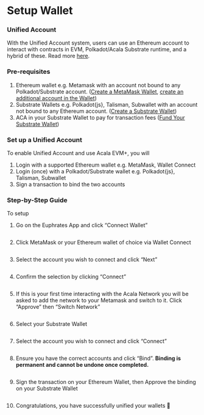 # Setup Wallet

### Unified Account

With the Unified Account system, users can use an Ethereum account to interact with contracts in EVM, Polkadot/Acala Substrate runtime, and a hybrid of these. Read more [here](./#unified-account).

### Pre-requisites

1. Ethereum wallet e.g. Metamask with an account not bound to any Polkadot/Substrate account.  ([Create a MetaMask Wallet](https://support.metamask.io/hc/en-us/articles/360015489531-Getting-started-with-MetaMask), [create an additional account in the Wallet](https://support.metamask.io/hc/en-us/articles/360015289452-How-to-create-an-additional-account-in-your-wallet))
2. Substrate Wallets e.g. Polkadot{js}, Talisman, Subwallet with an account not bound to any Ethereum account. ([Create a Substrate Wallet](https://wiki.acala.network/get-started/acala-network/acala-account/account-generation))
3. ACA in your Substrate Wallet to pay for transaction fees ([Fund Your Substrate Wallet](https://wiki.acala.network/integrate/integration/token-transfer))

### Set up a Unified Account

To enable Unified Account and use Acala EVM+, you will

1. Login with a supported Ethereum wallet e.g. MetaMask, Wallet Connect
2. Login (once) with a Polkadot/Substrate wallet e.g. Polkadot{js}, Talisman, Subwallet
3. Sign a transaction to bind the two accounts

### Step-by-Step Guide

To setup&#x20;

1.  Go on the Euphrates App and click “Connect Wallet”

    <figure><img src="../../.gitbook/assets/Wallet Binding (1).png" alt=""><figcaption></figcaption></figure>
2.  Click MetaMask or your Ethereum wallet of choice via Wallet Connect

    <figure><img src="../../.gitbook/assets/28.png" alt=""><figcaption></figcaption></figure>
3.  Select the account you wish to connect and click “Next”

    <figure><img src="../../.gitbook/assets/29.png" alt=""><figcaption></figcaption></figure>
4.  Confirm the selection by clicking “Connect”

    <figure><img src="../../.gitbook/assets/30.png" alt=""><figcaption></figcaption></figure>
5.  If this is your first time interacting with the Acala Network you will be asked to add the network to your Metamask and switch to it. Click “Approve” then “Switch Network”

    <figure><img src="../../.gitbook/assets/31.png" alt=""><figcaption></figcaption></figure>


6.  Select your Substrate Wallet

    <figure><img src="../../.gitbook/assets/32 (1).png" alt=""><figcaption></figcaption></figure>
7.  Select the account you wish to connect and click “Connect”

    <figure><img src="../../.gitbook/assets/33 (1).png" alt=""><figcaption></figcaption></figure>
8.  Ensure you have the correct accounts and click “Bind”. **Binding is permanent and cannot be undone once completed.**

    <figure><img src="../../.gitbook/assets/34.png" alt=""><figcaption></figcaption></figure>
9.  Sign the transaction on your Ethereum Wallet, then Approve the binding on your Substrate Wallet

    <figure><img src="../../.gitbook/assets/35 (1).png" alt=""><figcaption></figcaption></figure>
10. Congratulations, you have successfully unified your wallets 🎉

    <figure><img src="../../.gitbook/assets/Unified account.png" alt=""><figcaption></figcaption></figure>
